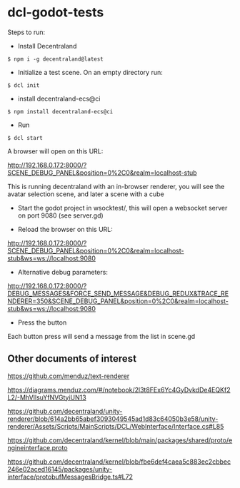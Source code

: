 # dcl-godot-tests

Steps to run:

- Install Decentraland

```$ npm i -g decentraland@latest```

- Initialize a test scene. On an empty directory run:

```$ dcl init```

- install decentraland-ecs@ci

```$ npm install decentraland-ecs@ci```

- Run 

```$ dcl start```

A browser will open on this URL:

http://192.168.0.172:8000/?SCENE_DEBUG_PANEL&position=0%2C0&realm=localhost-stub

This is running decentraland with an in-browser renderer, you will see the avatar selection scene, and later a scene with a cube

- Start the godot project in wsocktest/, this will open a websocket server on port 9080 (see server.gd)

- Reload the browser on this URL:

http://192.168.0.172:8000/?SCENE_DEBUG_PANEL&position=0%2C0&realm=localhost-stub&ws=ws://localhost:9080

- Alternative debug parameters:

http://192.168.0.172:8000/?DEBUG_MESSAGES&FORCE_SEND_MESSAGE&DEBUG_REDUX&TRACE_RENDERER=350&SCENE_DEBUG_PANEL&position=0%2C0&realm=localhost-stub&ws=ws://localhost:9080

- Press the button

Each button press will send a message from the list in scene.gd

Other documents of interest
---------------------------

https://github.com/menduz/text-renderer

https://diagrams.menduz.com/#/notebook/2l3t8FEx6Yc4GyDvkdDe4EQKf2L2/-MhVIlsuYfNVGtyiUN13

https://github.com/decentraland/unity-renderer/blob/614a2bb65abef3093049545ad1d83c64050b3e58/unity-renderer/Assets/Scripts/MainScripts/DCL/WebInterface/Interface.cs#L85

https://github.com/decentraland/kernel/blob/main/packages/shared/proto/engineinterface.proto

https://github.com/decentraland/kernel/blob/fbe6def4caea5c883ec2cbbec246e02aced16145/packages/unity-interface/protobufMessagesBridge.ts#L72

